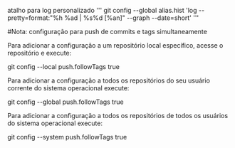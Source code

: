 

atalho para log personalizado 
''' git config --global alias.hist 'log --pretty=format:"%h %ad | %s%d [%an]" --graph --date=short' '''



#Nota: configuração para push de commits e tags simultaneamente

Para adicionar a configuração a um repositório local específico, acesse o repositório e execute:

git config --local push.followTags true

Para adicionar a configuração a todos os repositórios do seu usuário corrente do sistema operacional execute:

git config --global push.followTags true

Para adicionar a configuração a todos os repositórios de todos os usuários do sistema operacional execute:

git config --system push.followTags true 